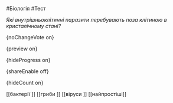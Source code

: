 #Біологія #Тест

*Які внутрішньоклітинні паразити перебувають поза клітиною в кристалічному стані?*

{noChangeVote on}

{preview on}

{hideProgress on}

{shareEnable off}

{hideCount on}

[[бактерії ]]
[[гриби ]]
[[віруси ]]
[[найпростіші]]
